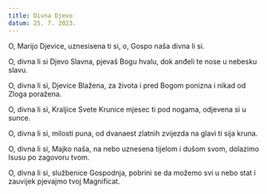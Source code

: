 ```yaml
---
title: Divna Djevo
datum: 25. 7. 2023.
---
```

O, Marijo Djevice,
uznesisena ti si,
o, Gospo naša divna li si.

O, divna li si Djevo Slavna,
pjevaš Bogu hvalu,
dok anđeli te nose u nebesku slavu.

O, divna li si, Djevice Blažena,
za života i pred Bogom ponizna
i nikad od Zloga poražena.


O, divna li si, Kraljice Svete Krunice
mjesec ti pod nogama,
odjevena si u sunce.

O, divna li si, milosti puna,
od dvanaest zlatnih zvijezda
na glavi ti sija kruna.

O, divna li si, Majko naša,
na nebo uznesena tijelom i dušom svom,
dolazimo Isusu po zagovoru tvom.

O, divna li si, službenice Gospodnja,
pobrini se da možemo svi u nebo stat
i zauvijek pjevajmo tvoj Magnificat.